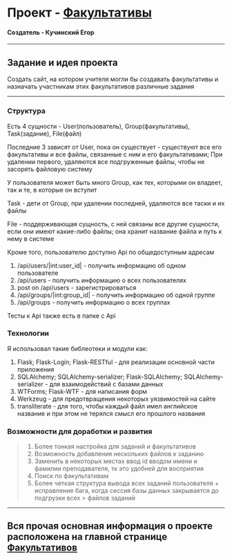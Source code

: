 # Проект - [Факультативы](http://supercereal.pythonanywhere.com)
#### Создатель - Кучинский Егор

----------------------------------------------------------------------------------------------------------------------------------------
## Задание и идея проекта
Создать сайт, на котором учителя могли бы создавать факультативы и назначать участникам этих факультативов различные задания

----------------------------------------------------------------------------------------------------------------------------------------
### Структура
Есть 4 сущности - User(пользователь), Group(факультативы), Task(задание), File(файл)

Последние 3 зависят от User, пока он существует - существуют все его факультативы и все файлы, связанные с ним и его факультативами; 
При удалении первого, удаляются все подгруженные файлы, чтобы не засорять файловую систему

У пользователя может быть много Group, как тех, которыми он владеет, так и те, в которые он вступит

Task - дети от Group, при удалении последней, удаляются все таски и их файлы

File - поддерживающая сущность, с ней связаны все другие сущности, если они имеют какие-либо файлы;
       она хранит название файла и путь к нему в системе

Кроме того, пользователю доступно Api по общедоступным адресам 
1) /api/users/|int:user_id| - получить информацию об одном пользователе
2) /api/users - получить информацию о всех пользователях
3) post on /api/users - зарегистрироваться
4) /api/groups/|int:group_id| - получить информацию об одной группе
5) /api/groups - получить информацию о всех группах

Тесты к Api также есть в папке с Api

### Технологии
Я использовал такие библеотеки и модули как:
1) Flask; Flask-Login; Flask-RESTful - для реализации основной части приложения
2) SQLAlchemy; SQLAlchemy-serializer; Flask-SQLAlchemy; SQLAlchemy-serializer - для взаимодействий с базами данных
3) WTForms; Flask-WTF - для написания форм
4) Werkzeug - для предотвращения некоторых уязвимостей на сайте
5) transliterate - для того, чтобы каждый файл имел английское название и при этом не терялся смысл его прошлого названия

### Возможности для доработки и развития
> 1) Более тонкая настройка для заданий и факультативов
> 3) Возможность добавления нескольких файлов к заданию
> 2) Заменить в некоторых местах ввод id вводом имени и фамилии преподавателя, тк это удобней для восприятия
> 4) Поиск по факультативам
> 5) Более четкая структура вывода всех заданий пользователя + исправление бага, когда сессия базы данных закрывается до подгрузки всех > файлов заданий

----------------------------------------------------------------------------------------------------------------------------------------
## Вся прочая основная информация о проекте расположена на главной странице [Факультативов](http://supercereal.pythonanywhere.com)
